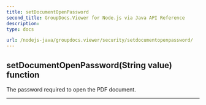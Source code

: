 ```yaml
---
title: setDocumentOpenPassword
second_title: GroupDocs.Viewer for Node.js via Java API Reference
description: 
type: docs

url: /nodejs-java/groupdocs.viewer/security/setdocumentopenpassword/
---
```


## setDocumentOpenPassword(String value)  function

 The password required to open the PDF document.
 


---



